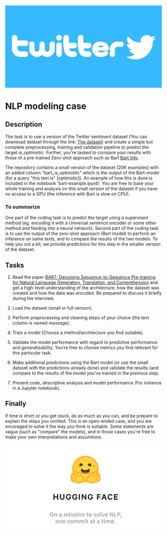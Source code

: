 
![Twitter](img/twitter.jpg)

# NLP modeling case

## Description

The task is to use a version of the Twitter sentiment dataset (You can download dataset through the link: [The dataset](https://drive.google.com/file/d/13mAaFqCrscUYkoITf4rZ6qG9ptAlIJVb/view?usp=sharing)) and create a simple but complete preprocessing, training and validation pipeline to predict the target *is_optimistic*. 
Further, you're tasked to compare your results with those of a pre-trained Zero-shot approach such as Bart [Bart info](https://huggingface.co/transformers/model_doc/bart.html).


The repository contains a small version of the dataset (20K examples) with an added column "bart_is_optimistic" which is the output of the Bart-model (for a query "this text is" [optimistic]). An example of how this is done is included in the notebook 'bart-example.ipynb'. You are free to base your whole training and analysis on this small version of the dataset if you have no access to a GPU (the inference with Bart is slow on CPU). 

### To summarize 

One part of the coding task is to predict the target using a supervised method (eg. encoding it with a Universal sentence encoder or some other method and feeding into a neural network). Second part of the coding task is to use the output of the zero-shot approach (Bart model) to perform an inference on same texts, and to compare the results of the two models. To help you out a bit, we provide predictions for this step in the smaller version of the dataset. 


## Tasks

1. Read the paper [BART: Denoising Sequence-to-Sequence Pre-training for Natural Language Generation, Translation, and Comprehension](https://arxiv.org/abs/1910.13461) and get a high-level understanding of the architecture, how the dataset was created and how the data was encoded. Be prepared to discuss it briefly during the interview.

2. Load the dataset (small or full version). 

3. Perform preprocessing and cleaning steps of your choice (the text column is named *message*).

4. Train a model (Choose a method/architecture you find suitable).

5. Validate the model performance with regard to predictive performance and generalizability. You’re free to choose metrics you find relevant for this particular task.

6. Make additional predictions using the Bart model (or use the small dataset with the predictions already done) and validate the results (and compare to the results of the model you've trained in the previous step.

7. Present code, descriptive analysis and model performance (For instance in a Jupyter notebook).

## Finally

If time is short or you get stuck, do as much as you can, and be prepare to explain the steps you omitted. 
This is an open-ended case, and you are encoraged to solve it the way you think is suitable. Some statements are vague (such as "compare" the models), and in those cases you're free to make your own interpretations and assumtions. 


![Huggingface](img/huggingface.png)
